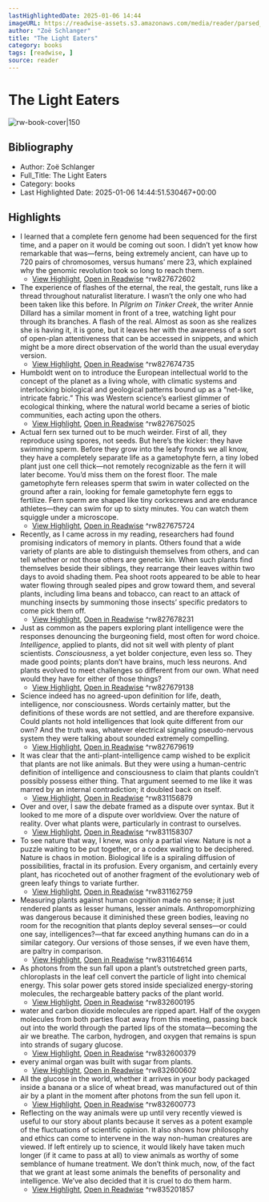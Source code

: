 ```yaml
---
lastHighlightedDate: 2025-01-06 14:44
imageURL: https://readwise-assets.s3.amazonaws.com/media/reader/parsed_document_assets/252398968/-oo0uIClvh6MAnmL3gZGXXYSc9_hblzQHbK-JPZNhto-cove_FXxI193.jpg
author: "Zoë Schlanger"
title: "The Light Eaters"
category: books
tags: [readwise, ]
source: reader
---
```

# The Light Eaters

![rw-book-cover|150](https://readwise-assets.s3.amazonaws.com/media/reader/parsed_document_assets/252398968/-oo0uIClvh6MAnmL3gZGXXYSc9_hblzQHbK-JPZNhto-cove_FXxI193.jpg)

## Bibliography
- Author: Zoë Schlanger
- Full_Title: The Light Eaters
- Category: books
- Last Highlighted Date: 2025-01-06 14:44:51.530467+00:00

## Highlights
- I learned that a complete fern genome had been sequenced for the first time, and a paper on it would be coming out soon. I didn’t yet know how remarkable that was—ferns, being extremely ancient, can have up to 720 pairs of chromosomes, versus humans’ mere 23, which explained why the genomic revolution took so long to reach them.
    - [View Highlight](https://read.readwise.io/read/01jfqr1gqnx921ne0y247tt1pv), [Open in Readwise](https://readwise.io/open/827672602)
^rw827672602
- The experience of flashes of the eternal, the real, the gestalt, runs like a thread throughout naturalist literature. I wasn’t the only one who had been taken like this before. In *Pilgrim on Tinker Creek*, the writer Annie Dillard has a similar moment in front of a tree, watching light pour through its branches. A flash of the real. Almost as soon as she realizes she is having it, it is gone, but it leaves her with the awareness of a sort of open-plan attentiveness that can be accessed in snippets, and which might be a more direct observation of the world than the usual everyday version.
    - [View Highlight](https://read.readwise.io/read/01jfqr7hqk0yx5tym52tnjpahs), [Open in Readwise](https://readwise.io/open/827674735)
^rw827674735
- Humboldt went on to introduce the European intellectual world to the concept of the planet as a living whole, with climatic systems and interlocking biological and geological patterns bound up as a “net-like, intricate fabric.” This was Western science’s earliest glimmer of ecological thinking, where the natural world became a series of biotic communities, each acting upon the others.
    - [View Highlight](https://read.readwise.io/read/01jfqr9aqhkw2hq08z5h3qyh2d), [Open in Readwise](https://readwise.io/open/827675025)
^rw827675025
- Actual fern sex turned out to be much weirder. First of all, they reproduce using spores, not seeds. But here’s the kicker: they have swimming sperm. Before they grow into the leafy fronds we all know, they have a completely separate life as a gametophyte fern, a tiny lobed plant just one cell thick—not remotely recognizable as the fern it will later become. You’d miss them on the forest floor. The male gametophyte fern releases sperm that swim in water collected on the ground after a rain, looking for female gametophyte fern eggs to fertilize. Fern sperm are shaped like tiny corkscrews and are endurance athletes—they can swim for up to sixty minutes. You can watch them squiggle under a microscope.
    - [View Highlight](https://read.readwise.io/read/01jfqrdfy19dhr5ckf9av93cxf), [Open in Readwise](https://readwise.io/open/827675724)
^rw827675724
- Recently, as I came across in my reading, researchers had found promising indicators of memory in plants. Others found that a wide variety of plants are able to distinguish themselves from others, and can tell whether or not those others are genetic kin. When such plants find themselves beside their siblings, they rearrange their leaves within two days to avoid shading them. Pea shoot roots appeared to be able to hear water flowing through sealed pipes and grow toward them, and several plants, including lima beans and tobacco, can react to an attack of munching insects by summoning those insects’ specific predators to come pick them off.
    - [View Highlight](https://read.readwise.io/read/01jfqrs4rs4vea5b4yykcwc3y2), [Open in Readwise](https://readwise.io/open/827678231)
^rw827678231
- Just as common as the papers exploring plant intelligence were the responses denouncing the burgeoning field, most often for word choice. *Intelligence*, applied to plants, did not sit well with plenty of plant scientists. *Consciousness*, a yet bolder conjecture, even less so. They made good points; plants don’t have brains, much less neurons. And plants evolved to meet challenges so different from our own. What need would they have for either of those things?
    - [View Highlight](https://read.readwise.io/read/01jfqs3zdndnnemwcjhf6rvtxg), [Open in Readwise](https://readwise.io/open/827679138)
^rw827679138
- Science indeed has no agreed-upon definition for life, death, intelligence, nor consciousness. Words certainly matter, but the definitions of these words are not settled, and are therefore expansive. Could plants not hold intelligences that look quite different from our own? And the truth was, whatever electrical signaling pseudo-nervous system they were talking about sounded extremely compelling.
    - [View Highlight](https://read.readwise.io/read/01jfqs6t8vy3m9gdbmt055f165), [Open in Readwise](https://readwise.io/open/827679619)
^rw827679619
- It was clear that the anti-plant-intelligence camp wished to be explicit that plants are not like animals. But they were using a human-centric definition of intelligence and consciousness to claim that plants couldn’t possibly possess either thing. That argument seemed to me like it was marred by an internal contradiction; it doubled back on itself.
    - [View Highlight](https://read.readwise.io/read/01jgahqdk2mqr6s7yqzbc6v7yj), [Open in Readwise](https://readwise.io/open/831156879)
^rw831156879
- Over and over, I saw the debate framed as a dispute over syntax. But it looked to me more of a dispute over worldview. Over the nature of reality. Over what plants were, particularly in contrast to ourselves.
    - [View Highlight](https://read.readwise.io/read/01jgahx0sn64jem77hbv6p2m5p), [Open in Readwise](https://readwise.io/open/831158307)
^rw831158307
- To see nature that way, I knew, was only a partial view. Nature is not a puzzle waiting to be put together, or a codex waiting to be deciphered. Nature is chaos in motion. Biological life is a spiraling diffusion of possibilities, fractal in its profusion. Every organism, and certainly every plant, has ricocheted out of another fragment of the evolutionary web of green leafy things to variate further.
    - [View Highlight](https://read.readwise.io/read/01jgaj0s4nsxb1hva3pg5gxf7a), [Open in Readwise](https://readwise.io/open/831162759)
^rw831162759
- Measuring plants against human cognition made no sense; it just rendered plants as lesser humans, lesser animals. Anthropomorphizing was dangerous because it diminished these green bodies, leaving no room for the recognition that plants deploy several senses—or could one say, intelligences?—that far exceed anything humans can do in a similar category. Our versions of those senses, if we even have them, are paltry in comparison.
    - [View Highlight](https://read.readwise.io/read/01jgaj3mj8eh2wa0dexznsper0), [Open in Readwise](https://readwise.io/open/831164614)
^rw831164614
- As photons from the sun fall upon a plant’s outstretched green parts, chloroplasts in the leaf cell convert the particle of light into chemical energy. This solar power gets stored inside specialized energy-storing molecules, the rechargeable battery packs of the plant world.
    - [View Highlight](https://read.readwise.io/read/01jghh2z25daq6mrk1vexp62m3), [Open in Readwise](https://readwise.io/open/832600195)
^rw832600195
- water and carbon dioxide molecules are ripped apart. Half of the oxygen molecules from both parties float away from this meeting, passing back out into the world through the parted lips of the stomata—becoming the air we breathe. The carbon, hydrogen, and oxygen that remains is spun into strands of sugary glucose.
    - [View Highlight](https://read.readwise.io/read/01jghh4830vt7x6wzdk1x4dc4k), [Open in Readwise](https://readwise.io/open/832600379)
^rw832600379
- every animal organ was built with sugar from plants.
    - [View Highlight](https://read.readwise.io/read/01jghh5r2cxbg6qfkzgabd4csx), [Open in Readwise](https://readwise.io/open/832600602)
^rw832600602
- All the glucose in the world, whether it arrives in your body packaged inside a banana or a slice of wheat bread, was manufactured out of thin air by a plant in the moment after photons from the sun fell upon it.
    - [View Highlight](https://read.readwise.io/read/01jghh7ceth9q32np2vhk3d27p), [Open in Readwise](https://readwise.io/open/832600773)
^rw832600773
- Reflecting on the way animals were up until very recently viewed is useful to our story about plants because it serves as a potent example of the fluctuations of scientific opinion. It also shows how philosophy and ethics can come to intervene in the way non-human creatures are viewed. If left entirely up to science, it would likely have taken much longer (if it came to pass at all) to view animals as worthy of some semblance of humane treatment. We don’t think much, now, of the fact that we grant at least some animals the benefits of personality and intelligence. We’ve also decided that it is cruel to do them harm.
    - [View Highlight](https://read.readwise.io/read/01jgy16jz1ms51mxmem15zwae2), [Open in Readwise](https://readwise.io/open/835201857)
^rw835201857


